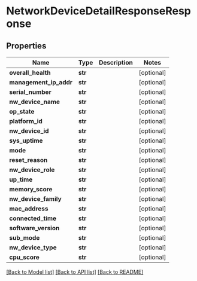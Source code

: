 # NetworkDeviceDetailResponseResponse

## Properties
Name | Type | Description | Notes
------------ | ------------- | ------------- | -------------
**overall_health** | **str** |  | [optional] 
**management_ip_addr** | **str** |  | [optional] 
**serial_number** | **str** |  | [optional] 
**nw_device_name** | **str** |  | [optional] 
**op_state** | **str** |  | [optional] 
**platform_id** | **str** |  | [optional] 
**nw_device_id** | **str** |  | [optional] 
**sys_uptime** | **str** |  | [optional] 
**mode** | **str** |  | [optional] 
**reset_reason** | **str** |  | [optional] 
**nw_device_role** | **str** |  | [optional] 
**up_time** | **str** |  | [optional] 
**memory_score** | **str** |  | [optional] 
**nw_device_family** | **str** |  | [optional] 
**mac_address** | **str** |  | [optional] 
**connected_time** | **str** |  | [optional] 
**software_version** | **str** |  | [optional] 
**sub_mode** | **str** |  | [optional] 
**nw_device_type** | **str** |  | [optional] 
**cpu_score** | **str** |  | [optional] 

[[Back to Model list]](../README.md#documentation-for-models) [[Back to API list]](../README.md#documentation-for-api-endpoints) [[Back to README]](../README.md)


